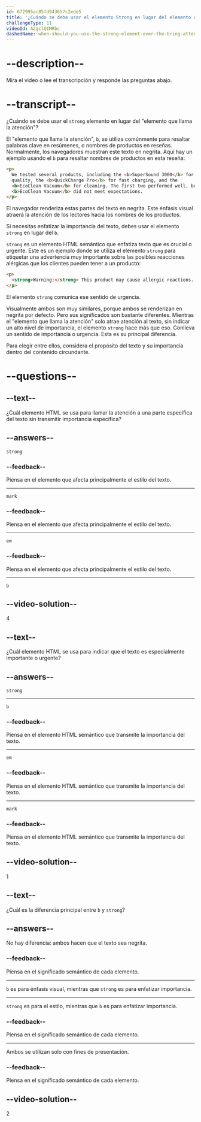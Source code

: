 ```yaml
---
id: 672995ac85fd943657c2ede5
title: '¿Cuándo se debe usar el elemento Strong en lugar del elemento que llama la atención?'
challengeType: 11
videoId: A2gclQIMRbc
dashedName: when-should-you-use-the-strong-element-over-the-bring-attention-to-element
---
```


# --description--

Mira el video o lee el transcripción y responde las preguntas abajo.

# --transcript--

¿Cuándo se debe usar el `strong` elemento en lugar del "elemento que llama la atención"?

El "elemento que llama la atención", `b`, se utiliza comúnmente para resaltar palabras clave en resúmenes, o nombres de productos en reseñas. Normalmente, los navegadores muestran este texto en negrita. Aquí hay un ejemplo usando el `b` para resaltar nombres de productos en esta reseña:

```html
<p>
  We tested several products, including the <b>SuperSound 3000</b> for audio
  quality, the <b>QuickCharge Pro</b> for fast charging, and the
  <b>EcoClean Vacuum</b> for cleaning. The first two performed well, but the
  <b>EcoClean Vacuum</b> did not meet expectations.
</p>
```

El navegador renderiza estas partes del texto en negrita. Este énfasis visual atraerá la atención de los lectores hacia los nombres de los productos.

Si necesitas enfatizar la importancia del texto, debes usar el elemento `strong` en lugar del `b`.

`strong` es un elemento HTML semántico que enfatiza texto que es crucial o urgente. Este es un ejemplo donde se utiliza el elemento `strong` para etiquetar una advertencia muy importante sobre las posibles reacciones alérgicas que los clientes pueden tener a un producto:

```html
<p>
  <strong>Warning:</strong> This product may cause allergic reactions.
</p>
```

El elemento `strong` comunica ese sentido de urgencia.

Visualmente ambos son muy similares, porque ambos se renderizan en negrita por defecto. Pero sus significados son bastante diferentes. Mientras el "elemento que llama la atención" solo atrae atención al texto, sin indicar un alto nivel de importancia, el elemento `strong` hace más que eso. Conlleva un sentido de importancia o urgencia. Esta es su principal diferencia.

Para elegir entre ellos, considera el propósito del texto y su importancia dentro del contenido circundante.

# --questions--

## --text--

¿Cuál elemento HTML se usa para llamar la atención a una parte específica del texto sin transmitir importancia específica?

## --answers--

`strong`

### --feedback--

Piensa en el elemento que afecta principalmente el estilo del texto.

---

`mark`

### --feedback--

Piensa en el elemento que afecta principalmente el estilo del texto.

---

`em`

### --feedback--

Piensa en el elemento que afecta principalmente el estilo del texto.

---

`b`

## --video-solution--

4

## --text--

¿Cuál elemento HTML se usa para indicar que el texto es especialmente importante o urgente?

## --answers--

`strong`

---

`b`

### --feedback--

Piensa en el elemento HTML semántico que transmite la importancia del texto.

---

`em`

### --feedback--

Piensa en el elemento HTML semántico que transmite la importancia del texto.

---

`mark`

### --feedback--

Piensa en el elemento HTML semántico que transmite la importancia del texto.

## --video-solution--

1

## --text--

¿Cuál es la diferencia principal entre `b` y `strong`?

## --answers--

No hay diferencia: ambos hacen que el texto sea negrita.

### --feedback--

Piensa en el significado semántico de cada elemento.

---

`b` es para énfasis visual, mientras que `strong` es para enfatizar importancia.

---

`strong` es para el estilo, mientras que `b` es para enfatizar importancia.

### --feedback--

Piensa en el significado semántico de cada elemento.

---

Ambos se utilizan solo con fines de presentación.

### --feedback--

Piensa en el significado semántico de cada elemento.

## --video-solution--

2
